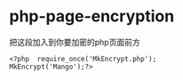 # php-page-encryption
把这段加入到你要加密的php页面前方
<pre><code>&lt;?php  require_once(&#39;MkEncrypt.php&#39;);
MkEncrypt(&#39;Mango&#39;);?&gt;
</code></pre>
